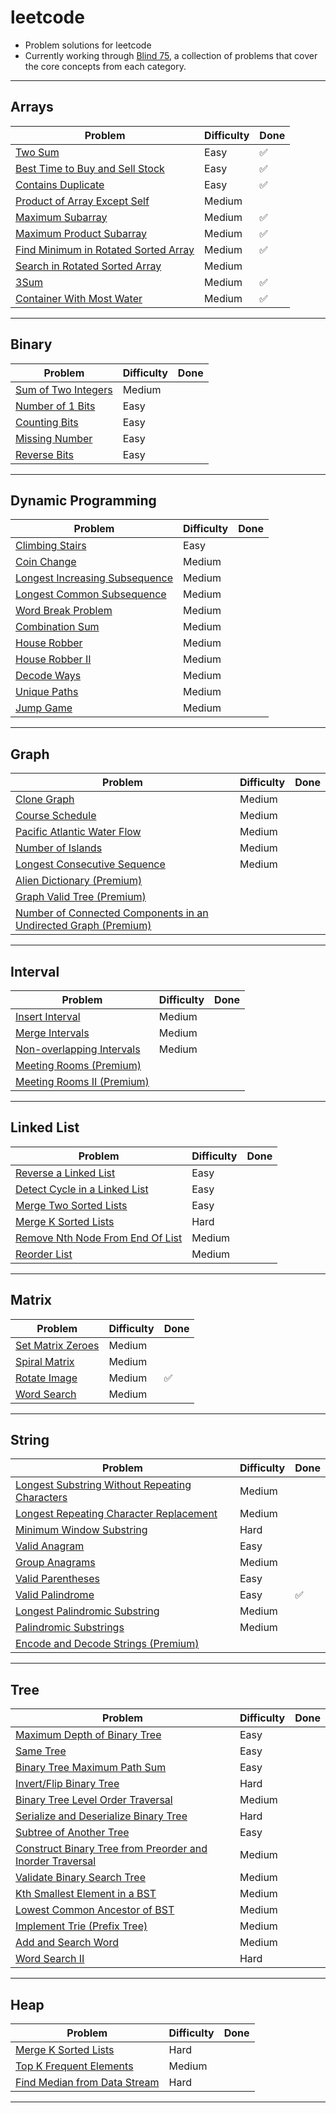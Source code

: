 # leetcode

- Problem solutions for leetcode
- Currently working through [Blind 75](https://www.teamblind.com/post/New-Year-Gift---Curated-List-of-Top-75-LeetCode-Questions-to-Save-Your-Time-OaM1orEU), a collection of problems that cover the core concepts from each category.

---

## Arrays

| Problem | Difficulty | Done |
| --- | --- | --- |
| [Two Sum](https://leetcode.com/problems/two-sum/) | Easy | ✅ |
| [Best Time to Buy and Sell Stock](https://leetcode.com/problems/best-time-to-buy-and-sell-stock/) | Easy | ✅ |
| [Contains Duplicate](https://leetcode.com/problems/contains-duplicate/) | Easy | ✅ |
| [Product of Array Except Self](https://leetcode.com/problems/product-of-array-except-self/) | Medium |  |
| [Maximum Subarray](https://leetcode.com/problems/maximum-subarray/) | Medium | ✅ |
| [Maximum Product Subarray](https://leetcode.com/problems/maximum-product-subarray/) | Medium | ✅ |
| [Find Minimum in Rotated Sorted Array](https://leetcode.com/problems/find-minimum-in-rotated-sorted-array/) | Medium | ✅ |
| [Search in Rotated Sorted Array](https://leetcode.com/problems/search-in-rotated-sorted-array/) | Medium |  |
| [3Sum](https://leetcode.com/problems/3sum/) | Medium | ✅ |
| [Container With Most Water](https://leetcode.com/problems/container-with-most-water/) | Medium | ✅ |
 

---

## Binary

| Problem | Difficulty | Done |
| --- | --- | --- |
| [Sum of Two Integers](https://leetcode.com/problems/sum-of-two-integers/) | Medium |  |
| [Number of 1 Bits](https://leetcode.com/problems/number-of-1-bits/) | Easy |  |
| [Counting Bits](https://leetcode.com/problems/counting-bits/) | Easy |  |
| [Missing Number](https://leetcode.com/problems/missing-number/) | Easy |  |
| [Reverse Bits](https://leetcode.com/problems/reverse-bits/) | Easy |  |


---

## Dynamic Programming

| Problem | Difficulty | Done |
| --- | --- | --- |
| [Climbing Stairs](https://leetcode.com/problems/climbing-stairs/) | Easy |  |
| [Coin Change](https://leetcode.com/problems/coin-change/) | Medium |  |
| [Longest Increasing Subsequence]() | Medium |  |
| [Longest Common Subsequence]() | Medium |  |
| [Word Break Problem](https://leetcode.com/problems/word-break/) | Medium |  |
| [Combination Sum](https://leetcode.com/problems/combination-sum-iv/) | Medium |  |
| [House Robber](https://leetcode.com/problems/house-robber/) | Medium |  |
| [House Robber II](https://leetcode.com/problems/house-robber-ii/) | Medium |  |
| [Decode Ways](https://leetcode.com/problems/decode-ways/) | Medium |  |
| [Unique Paths](https://leetcode.com/problems/unique-paths/) | Medium |  |
| [Jump Game](https://leetcode.com/problems/jump-game/) | Medium |  |


---

## Graph

| Problem | Difficulty | Done |
| --- | --- | --- |
[Clone Graph](https://leetcode.com/problems/clone-graph/) | Medium |  |
[Course Schedule](https://leetcode.com/problems/course-schedule/) | Medium |  |
[Pacific Atlantic Water Flow](https://leetcode.com/problems/pacific-atlantic-water-flow/) | Medium |  |
[Number of Islands](https://leetcode.com/problems/number-of-islands/) | Medium |  |
[Longest Consecutive Sequence](https://leetcode.com/problems/longest-consecutive-sequence/) | Medium |  |
[Alien Dictionary (Premium)](https://leetcode.com/problems/alien-dictionary/) |  |  |
[Graph Valid Tree (Premium)](https://leetcode.com/problems/graph-valid-tree/) |  |  |
[Number of Connected Components in an Undirected Graph (Premium)](https://leetcode.com/problems/number-of-connected-components-in-an-undirected-graph/) |  |  |

---

## Interval

| Problem | Difficulty | Done |
| --- | --- | --- |
[Insert Interval](https://leetcode.com/problems/insert-interval/) | Medium |  |
[Merge Intervals](https://leetcode.com/problems/merge-intervals/) | Medium |  |
[Non-overlapping Intervals](https://leetcode.com/problems/non-overlapping-intervals/) | Medium |  |
[Meeting Rooms (Premium)](https://leetcode.com/problems/meeting-rooms/) |  |  |
[Meeting Rooms II (Premium)](https://leetcode.com/problems/meeting-rooms-ii/) |  |  |

---

## Linked List

| Problem | Difficulty | Done |
| --- | --- | --- |
[Reverse a Linked List](https://leetcode.com/problems/reverse-linked-list/) | Easy |  |
[Detect Cycle in a Linked List](https://leetcode.com/problems/linked-list-cycle/) | Easy |  |
[Merge Two Sorted Lists](https://leetcode.com/problems/merge-two-sorted-lists/) | Easy |  |
[Merge K Sorted Lists](https://leetcode.com/problems/merge-k-sorted-lists/) | Hard |  |
[Remove Nth Node From End Of List](https://leetcode.com/problems/remove-nth-node-from-end-of-list/) | Medium |  |
[Reorder List](https://leetcode.com/problems/reorder-list/) | Medium |  |

---

## Matrix

| Problem | Difficulty | Done |
| --- | --- | --- |
| [Set Matrix Zeroes](https://leetcode.com/problems/set-matrix-zeroes/) | Medium |  |
| [Spiral Matrix](https://leetcode.com/problems/spiral-matrix/) | Medium |  |
| [Rotate Image](https://leetcode.com/problems/rotate-image/) | Medium | ✅ |
| [Word Search](https://leetcode.com/problems/word-search/) | Medium |  |

---

## String

| Problem | Difficulty | Done |
| --- | --- | --- |
| [Longest Substring Without Repeating Characters](https://leetcode.com/problems/longest-substring-without-repeating-characters/) | Medium |  |
| [Longest Repeating Character Replacement](https://leetcode.com/problems/longest-repeating-character-replacement/) | Medium |  |
| [Minimum Window Substring](https://leetcode.com/problems/minimum-window-substring/) | Hard |  |
| [Valid Anagram](https://leetcode.com/problems/valid-anagram/) | Easy |  |
| [Group Anagrams](https://leetcode.com/problems/group-anagrams/) | Medium |  |
| [Valid Parentheses](https://leetcode.com/problems/valid-parentheses/)  | Easy |  |
| [Valid Palindrome](https://leetcode.com/problems/valid-palindrome/)  | Easy | ✅ |
| [Longest Palindromic Substring](https://leetcode.com/problems/longest-palindromic-substring/) | Medium |  |
| [Palindromic Substrings](https://leetcode.com/problems/palindromic-substrings/) | Medium |  |
| [Encode and Decode Strings (Premium)](https://leetcode.com/problems/encode-and-decode-strings/) |  |  |

---

## Tree

| Problem | Difficulty | Done |
| --- | --- | --- |
| [Maximum Depth of Binary Tree](https://leetcode.com/problems/maximum-depth-of-binary-tree/) | Easy |  |
| [Same Tree](https://leetcode.com/problems/same-tree/) | Easy |  |
| [Binary Tree Maximum Path Sum](https://leetcode.com/problems/binary-tree-maximum-path-sum/) | Easy |  |
| [Invert/Flip Binary Tree](https://leetcode.com/problems/invert-binary-tree/) | Hard |  |
| [Binary Tree Level Order Traversal](https://leetcode.com/problems/binary-tree-level-order-traversal/) | Medium |  |
| [Serialize and Deserialize Binary Tree](https://leetcode.com/problems/serialize-and-deserialize-binary-tree/) | Hard |  |
| [Subtree of Another Tree](https://leetcode.com/problems/subtree-of-another-tree/) | Easy |  |
| [Construct Binary Tree from Preorder and Inorder Traversal](https://leetcode.com/problems/construct-binary-tree-from-preorder-and-inorder-traversal/) | Medium |  |
| [Validate Binary Search Tree](https://leetcode.com/problems/validate-binary-search-tree/) | Medium |  |
| [Kth Smallest Element in a BST](https://leetcode.com/problems/kth-smallest-element-in-a-bst/) | Medium |  |
| [Lowest Common Ancestor of BST](https://leetcode.com/problems/lowest-common-ancestor-of-a-binary-search-tree/) | Medium |  |
| [Implement Trie (Prefix Tree)](https://leetcode.com/problems/implement-trie-prefix-tree/) | Medium |  |
| [Add and Search Word](https://leetcode.com/problems/add-and-search-word-data-structure-design/) | Medium |  |
| [Word Search II](https://leetcode.com/problems/word-search-ii/) | Hard |  |

---

## Heap

| Problem | Difficulty | Done |
| --- | --- | --- |
| [Merge K Sorted Lists](https://leetcode.com/problems/merge-k-sorted-lists/) | Hard |  |
| [Top K Frequent Elements](https://leetcode.com/problems/top-k-frequent-elements/) | Medium |  |
| [Find Median from Data Stream](https://leetcode.com/problems/find-median-from-data-stream/) | Hard |  |


---